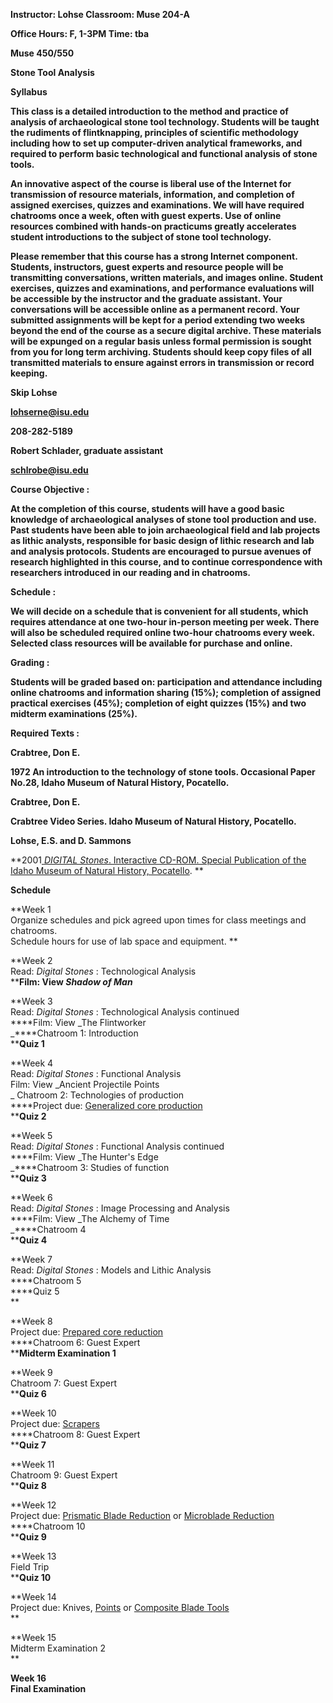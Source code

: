 **Instructor: Lohse Classroom: Muse 204-A**

**Office Hours: F, 1-3PM Time: tba**

**Muse 450/550**

**Stone Tool Analysis**

**Syllabus**

**This class is a detailed introduction to the method and practice of analysis
of archaeological stone tool technology. Students will be taught the rudiments
of flintknapping, principles of scientific methodology including how to set up
computer-driven analytical frameworks, and required to perform basic
technological and functional analysis of stone tools.**

**An innovative aspect of the course is liberal use of the Internet for
transmission of resource materials, information, and completion of assigned
exercises, quizzes and examinations. We will have required chatrooms once a
week, often with guest experts. Use of online resources combined with hands-on
practicums greatly accelerates student introductions to the subject of stone
tool technology.**

**Please remember that this course has a strong Internet component. Students,
instructors, guest experts and resource people will be transmitting
conversations, written materials, and images online. Student exercises,
quizzes and examinations, and performance evaluations will be accessible by
the instructor and the graduate assistant. Your conversations will be
accessible online as a permanent record. Your submitted assignments will be
kept for a period extending two weeks beyond the end of the course as a secure
digital archive. These materials will be expunged on a regular basis unless
formal permission is sought from you for long term archiving. Students should
keep copy files of all transmitted materials to ensure against errors in
transmission or record keeping.**

**Skip Lohse**

**[lohserne@isu.edu](mailto:lohserne@isu.edu)**

**208-282-5189**

**Robert Schlader, graduate assistant**

**[schlrobe@isu.edu](mailto:schlrobe@isu.edu)**

**Course Objective :**

**At the completion of this course, students will have a good basic knowledge
of archaeological analyses of stone tool production and use. Past students
have been able to join archaeological field and lab projects as lithic
analysts, responsible for basic design of lithic research and lab and analysis
protocols. Students are encouraged to pursue avenues of research highlighted
in this course, and to continue correspondence with researchers introduced in
our reading and in chatrooms.**

**Schedule :**

**We will decide on a schedule that is convenient for all students, which
requires attendance at one two-hour in-person meeting per week. There will
also be scheduled required online two-hour chatrooms every week. Selected
class resources will be available for purchase and online.**

**Grading :**

**Students will be graded based on: participation and attendance including
online chatrooms and information sharing (15%); completion of assigned
practical exercises (45%); completion of eight quizzes (15%) and two midterm
examinations (25%).**

**Required Texts :**

**Crabtree, Don E.**

**1972 An introduction to the technology of stone tools. Occasional Paper
No.28, Idaho Museum of Natural History, Pocatello.**

**Crabtree, Don E.**

**Crabtree Video Series. Idaho Museum of Natural History, Pocatello.**

**Lohse, E.S. and D. Sammons**

**2001[ _DIGITAL Stones_. Interactive CD-ROM. Special Publication of the Idaho
Museum of Natural History, Pocatello](digitalccd.htm). **

**Schedule**

**Week 1  
Organize schedules and pick agreed upon times for class meetings and
chatrooms.  
Schedule hours for use of lab space and equipment. **

**Week 2  
Read: _Digital Stones_ : Technological Analysis  
****Film: View _Shadow of Man_**

**Week 3  
Read: _Digital Stones_ : Technological Analysis continued  
****Film: View _The Flintworker  
_****Chatroom 1: Introduction  
****Quiz 1**

**Week 4  
Read: _Digital Stones_ : Functional Analysis  
Film: View _Ancient Projectile Points  
_ Chatroom 2: Technologies of production  
****Project due: [Generalized core
production](schedule/exercises/gencore.htg/gencore.htm)  
****Quiz 2**

**Week 5  
Read: _Digital Stones_ : Functional Analysis continued  
****Film: View _The Hunter's Edge  
_****Chatroom 3: Studies of function  
****Quiz 3**

**Week 6  
Read: _Digital Stones_ : Image Processing and Analysis  
****Film: View _The Alchemy of Time  
_****Chatroom 4  
****Quiz 4**

**Week 7  
Read: _Digital Stones_ : Models and Lithic Analysis  
****Chatroom 5  
****Quiz 5  
**

**Week 8  
Project due: [Prepared core
reduction](schedule/exercises/coreprep.htg/coreprep.htm)  
****Chatroom 6: Guest Expert  
****Midterm Examination 1**

**Week 9  
Chatroom 7: Guest Expert  
****Quiz 6**

**Week 10  
Project due: [Scrapers](schedule/exercises/handscrap.htg/scraphand.htm)  
****Chatroom 8: Guest Expert  
****Quiz 7**

**Week 11  
Chatroom 9: Guest Expert  
****Quiz 8**

**Week 12  
Project due: [Prismatic Blade
Reduction](schedule/exercises/blades.htg/blades.htm) or [Microblade
Reduction](schedule/exercises/microblade.htg/microblade.htm)  
****Chatroom 10  
****Quiz 9**

**Week 13  
Field Trip  
****Quiz 10**

**Week 14  
Project due: Knives, [Points](schedule/exercises/projpts.htg/projpts.htm) or
[Composite Blade Tools](schedule/exercises/composite.htg/composite.htm)  
**

**Week 15  
Midterm Examination 2  
**

**Week 16  
Final Examination**

